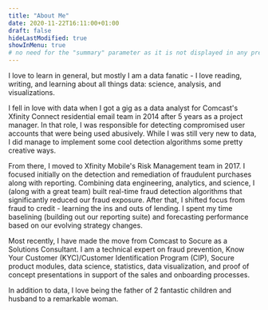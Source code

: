 ```yaml
---
title: "About Me"
date: 2020-11-22T16:11:00+01:00
draft: false
hideLastModified: true
showInMenu: true
# no need for the "summary" parameter as it is not displayed in any previews
---
```


I love to learn in general, but mostly I am a data fanatic - I love reading, 
writing, and learning about all things data: science, analysis, and visualizations.

I fell in love with data when I got a gig as a data analyst for Comcast's 
Xfinity Connect residential email team in 2014 after 5 years as a project manager. 
In that role, I was responsible for detecting compromised user accounts that 
were being used abusively. While I was still very new to data, I did manage to implement 
some cool detection algorithms some pretty creative ways.

From there, I moved to Xfinity Mobile's Risk Management team in 2017. I focused 
initially on the detection and remediation of fraudulent purchases along with 
reporting. Combining data engineering, analytics, and science, I (along with a 
great team) built real-time fraud detection algorithms that significantly 
reduced our fraud exposure. After that, I shifted focus from fraud to credit - 
learning the ins and outs of lending. I spent my time baselining (building 
out our reporting suite) and forecasting performance based on our evolving 
strategy changes.

Most recently, I have made the move from Comcast to Socure as a Solutions 
Consultant. I am a technical expert on fraud prevention, Know Your Customer 
(KYC)/Customer Identification Program (CIP), Socure product modules, data 
science, statistics, data visualization, and proof of concept presentations in 
support of the sales and onboarding processes.

In addition to data, I love being the father of 2 fantastic children and husband 
to a remarkable woman.

